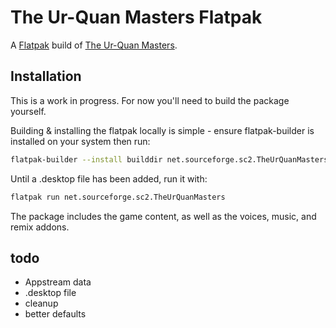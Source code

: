 # The Ur-Quan Masters Flatpak

A [Flatpak](https://flatpak.org/) build of [The Ur-Quan Masters](http://sc2.sourceforge.net/).

## Installation

This is a work in progress. For now you'll need to build the package yourself.

Building & installing the flatpak locally is simple - ensure flatpak-builder is installed on your system then run:

```bash
flatpak-builder --install builddir net.sourceforge.sc2.TheUrQuanMasters.json --force-clean
```

Until a .desktop file has been added, run it with:

```bash
flatpak run net.sourceforge.sc2.TheUrQuanMasters
```

The package includes the game content, as well as the voices, music, and remix addons.

## todo

* Appstream data
* .desktop file
* cleanup
* better defaults